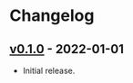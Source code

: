 # Changelog

## [v0.1.0](https://github.com/56quarters/strudel/tree/0.1.0) - 2022-01-01

* Initial release.
